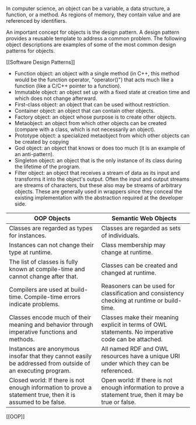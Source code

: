 In computer science, an object can be a variable, a data structure, a function, or a method. As regions of memory, they contain value and are referenced by identifiers.

An important concept for objects is the design pattern. A design pattern provides a reusable template to address a common problem. The following object descriptions are examples of some of the most common design patterns for objects.

[[Software Design Patterns]]
- Function object: an object with a single method (in C++, this method would be the function operator, "operator()") that acts much like a function (like a C/C++ pointer to a function).
- Immutable object: an object set up with a fixed state at creation time and which does not change afterward.
- First-class object: an object that can be used without restriction.
- Container object: an object that can contain other objects.
- Factory object: an object whose purpose is to create other objects.
- Metaobject: an object from which other objects can be created (compare with a class, which is not necessarily an object).
- Prototype object: a specialized metaobject from which other objects can be created by copying
- God object: an object that knows or does too much (it is an example of an anti-pattern).
- Singleton object: an object that is the only instance of its class during the lifetime of the program.
- Filter object: an object that receives a stream of data as its input and transforms it into the object's output. Often the input and output streams are streams of characters, but these also may be streams of arbitrary objects. These are generally used in wrappers since they conceal the existing implementation with the abstraction required at the developer side.


| OOP Objects | Semantic Web Objects |
| ----------- | ----------- |
| Classes are regarded as types for instances. | Classes are regarded as sets of individuals. |
| Instances can not change their type at runtime. | Class membership may change at runtime. |
| The list of classes is fully known at compile-time and cannot change after that. | Classes can be created and changed at runtime. |
| Compilers are used at build-time. Compile-time errors indicate problems. | Reasoners can be used for classification and consistency checking at runtime or build-time. |
| Classes encode much of their meaning and behavior through imperative functions and methods. | Classes make their meaning explicit in terms of OWL statements. No imperative code can be attached. |
| Instances are anonymous insofar that they cannot easily be addressed from outside of an executing program. | All named RDF and OWL resources have a unique URI under which they can be referenced. |
| Closed world: If there is not enough information to prove a statement true, then it is assumed to be false. | Open world: If there is not enough information to prove a statement true, then it may be true or false. |


[[OOP]]


